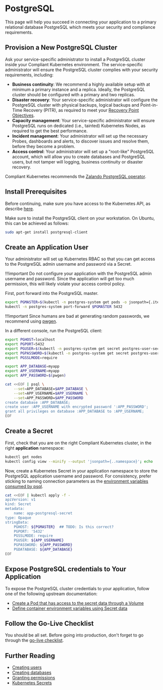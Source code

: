 PostgreSQL
==========

This page will help you succeed in connecting your application to a primary relational database PostgreSQL which meets your security and compliance requirements.

## Provision a New PostgreSQL Cluster

Ask your service-specific administrator to install a PostgreSQL cluster inside your Compliant Kubernetes environment. The service-specific administrator will ensure the PostgreSQL cluster complies with your security requirements, including:

* **Business continuity**: We recommend a highly available setup with at minimum a primary instance and a replica. Ideally, the PostgreSQL cluster should be configured with a primary and two replicas.
* **Disaster recovery**: Your service-specific administrator will configure the PostgreSQL cluster with physical backups, logical backups and Point-in-Time Recovery (PITR), as required to meet your [Recovery Point Objectives](https://en.wikipedia.org/wiki/Disaster_recovery#Recovery_Point_Objective).
* **Capacity management**: Your service-specific administrator will ensure PostgreSQL runs on dedicated (i.e., tainted) Kubernetes Nodes, as required to get the best performance.
* **Incident management**: Your administrator will set up the necessary Probes, dashboards and alerts, to discover issues and resolve them, before they become a problem.
* **Access control**: Your administrator will set up a "root-like" PostgreSQL account, which will allow you to create databases and PostgreSQL users, but not tamper will logging, business continuity or disaster recovery.

Compliant Kubernetes recommends the [Zalando PostgreSQL operator](https://postgres-operator.readthedocs.io/en/latest/).

## Install Prerequisites

Before continuing, make sure you have access to the Kubernetes API, as describe [here](/compliantkubernetes/user-guide/setup/).

Make sure to install the PostgreSQL client on your workstation. On Ubuntu, this can be achieved as follows:

```bash
sudo apt-get install postgresql-client
```

## Create an Application User

Your administrator will set up Kubernetes RBAC so that you can get access to the PostgreSQL admin username and password via a Secret.

!!!important
    Do not configure your application with the PostgreSQL admin username and password. Since the application will get too much permission, this will likely violate your access control policy.

First, port forward into the PostgreSQL master.

```bash
export PGMASTER=$(kubectl -n postgres-system get pods -o jsonpath={.items..metadata.name} -l application=spilo,cluster-name=iam-main,spilo-role=master)
kubectl -n postgres-system port-forward $PGMASTER 5432
```

!!!important
    Since humans are bad at generating random passwords, we recommend using [pwgen](https://linux.die.net/man/1/pwgen).

In a different console, run the PostgreSQL client:

```bash
export PGHOST=localhost
export PGPORT=5432
export PGUSER=$(kubectl -n postgres-system get secret postgres-user-secret -o 'jsonpath={.data.username}' | base64 -d)
export PGPASSWORD=$(kubectl -n postgres-system get secret postgres-user-secret -o 'jsonpath={.data.password}' | base64 -d)
export PGSSLMODE=require

export APP_DATABASE=myapp
export APP_USERNAME=myapp
export APP_PASSWORD=$(pwgen)

cat <<EOF | psql \
    --set=APP_DATABASE=$APP_DATABASE \
    --set=APP_USERNAME=$APP_USERNAME \
    --set=APP_PASSWORD=$APP_PASSWORD
create database :APP_DATABASE;
create user :APP_USERNAME with encrypted password ':APP_PASSWORD';
grant all privileges on database :APP_DATABASE to :APP_USERNAME;
EOF
```

## Create a Secret

First, check that you are on the right Compliant Kubernetes cluster, in the right **application** namespace:

```bash
kubectl get nodes
kubectl config view --minify --output 'jsonpath={..namespace}'; echo
```

Now, create a Kubernetes Secret in your application namespace to store the PostgreSQL application username and password. For consistency, prefer sticking to naming connection parameters as the [environment variables consumed by psql](https://www.postgresql.org/docs/13/libpq-envars.html).

```bash
cat <<EOF | kubectl apply -f -
apiVersion: v1
kind: Secret
metadata:
    name: app-postgresql-secret
type: Opaque
stringData:
    PGHOST: ${PGMASTER}  ## TODO: Is this correct?
    PGPORT: '5432'
    PGSSLMODE: require
    PGUSER: ${APP_USERNAME}
    PGPASSWORD: ${APP_PASSWORD}
    PGDATABASE: ${APP_DATABASE}
EOF
```

## Expose PostgreSQL credentials to Your Application

To expose the PostgreSQL cluster credentials to your application, follow one of the following upstream documentation:

* [Create a Pod that has access to the secret data through a Volume](https://kubernetes.io/docs/tasks/inject-data-application/distribute-credentials-secure/#create-a-pod-that-has-access-to-the-secret-data-through-a-volume)
* [Define container environment variables using Secret data](https://kubernetes.io/docs/tasks/inject-data-application/distribute-credentials-secure/#define-container-environment-variables-using-secret-data)

## Follow the Go-Live Checklist

You should be all set.
Before going into production, don't forget to go through the [go-live checklist](../go-live.md).

## Further Reading

* [Creating users](https://www.postgresql.org/docs/13/sql-createuser.html)
* [Creating databases](https://www.postgresql.org/docs/13/sql-createdatabase.html)
* [Granting permissions](https://www.postgresql.org/docs/13/sql-grant.html)
* [Kubernetes Secrets](https://kubernetes.io/docs/concepts/configuration/secret/)
